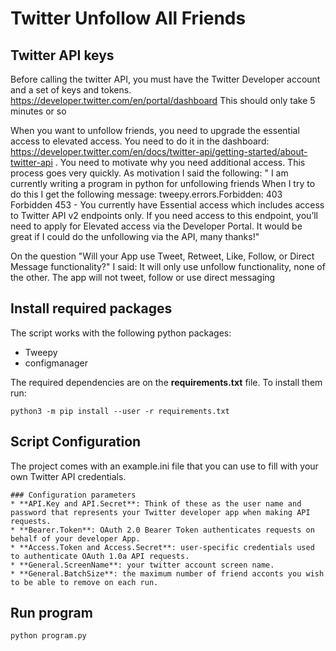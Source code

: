 # Twitter Unfollow All Friends

## Twitter API keys
Before calling the twitter API, you must have the Twitter Developer account and a set of keys and tokens. 
https://developer.twitter.com/en/portal/dashboard
This should only take 5 minutes or so

When you want to unfollow friends, you need to upgrade the essential access to elevated access. You need to do it in the dashboard: https://developer.twitter.com/en/docs/twitter-api/getting-started/about-twitter-api . You need to motivate why you need additional access. This process goes very quickly. As motivation I said the following: " I am currently writing a program in python for unfollowing friends
When I try to do this I get the following message:
tweepy.errors.Forbidden: 403 Forbidden
453 - You currently have Essential access which includes access to Twitter API v2 endpoints only. If you need access to this endpoint, you’ll need to apply for Elevated access via the Developer Portal.
It would be great if I could do the unfollowing via the API, many thanks!"

On the question "Will your App use Tweet, Retweet, Like, Follow, or Direct Message functionality?" I said: It will only use unfollow functionality, none of the other. The app will not tweet, follow or use direct messaging

## Install required packages
The script works with the following python packages:
* Tweepy
* configmanager

The required dependencies are on the **requirements.txt** file. To install them run:
```
python3 -m pip install --user -r requirements.txt
```

## Script Configuration
The project comes with an example.ini file that you can use to fill with your own Twitter API credentials.
```
### Configuration parameters
* **API.Key and API.Secret**: Think of these as the user name and password that represents your Twitter developer app when making API requests.
* **Bearer.Token**: OAuth 2.0 Bearer Token authenticates requests on behalf of your developer App.
* **Access.Token and Access.Secret**: user-specific credentials used to authenticate OAuth 1.0a API requests.
* **General.ScreenName**: your twitter account screen name.
* **General.BatchSize**: the maximum number of friend acconts you wish to be able to remove on each run.
```

## Run program
```
python program.py
```



